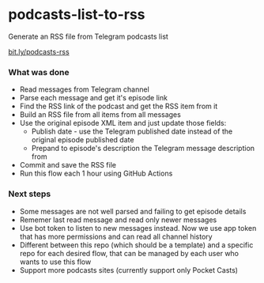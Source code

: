 # podcasts-list-to-rss

Generate an RSS file from Telegram podcasts list

[bit.ly/podcasts-rss](https://bit.ly/podcasts-rss)

### What was done

- Read messages from Telegram channel
- Parse each message and get it's episode link 
- Find the RSS link of the podcast and get the RSS item from it
- Build an RSS file from all items from all messages
- Use the original episode XML item and just update those fields:
  - Publish date - use the Telegram published date instead of the original episode published date
  - Prepand to episode's description the Telegram message description from 
- Commit and save the RSS file 
- Run this flow each 1 hour using GitHub Actions


### Next steps

- Some messages are not well parsed and failing to get episode details
- Rememer last read message and read only newer messages
- Use bot token to listen to new messages instead. Now we use app token that has more permissions and can read all channel history
- Different between this repo (which should be a template) and a specific repo for each desired flow, that can be managed by each user who wants to use this flow
- Support more podcasts sites (currently support only Pocket Casts)
